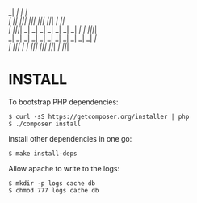                                                                     
_|                            _|            _|        _|            
_|    _|_|    _|_|_|      _|_|_|    _|_|_|  _|_|_|    _|    _|_|    
_|  _|_|_|_|  _|    _|  _|    _|  _|    _|  _|    _|  _|  _|_|_|_|  
_|  _|        _|    _|  _|    _|  _|    _|  _|    _|  _|  _|        
_|    _|_|_|  _|    _|    _|_|_|    _|_|_|  _|_|_|    _|    _|_|_|  


INSTALL
=======

To bootstrap PHP dependencies:

    $ curl -sS https://getcomposer.org/installer | php
    $ ./composer install

Install other dependencies in one go:

	$ make install-deps

Allow apache to write to the logs:

	$ mkdir -p logs cache db
	$ chmod 777 logs cache db